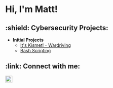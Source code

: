 <h1>Hi, I'm Matt!

<h2>:shield: Cybersecurity Projects:</h2>

- <b>Initial Projects</b>
  - [It's Kismet! - Wardriving](https://github.com/mattdivisconte/ItsKismet)
  - [Bash Scripting](https://github.com/mattdivisconte/BashScripting)
<!--  - [Basic Active Directory](https://github.com/mattdivisconte/ADURL)
  - [Azure Cloud Security](https://github.com/mattdivisconte/BashURL)
  - [Splunk Baseline vs. Attack](https://github.com/mattdivisconte/BashURL)
 -->   
<h2> :link: Connect with me:</h2>

[<img align="left" alt="MattDiVisconte | LinkedIn" width="22px" src="https://cdn.jsdelivr.net/npm/simple-icons@v3/icons/linkedin.svg" />][linkedin]

[linkedin]: https://www.linkedin.com/in/matt-divisconte-96b3a2a/
